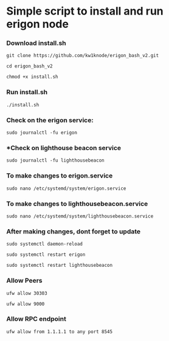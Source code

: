 Simple script to install and run erigon node
========================================================
### **Download install.sh** ###
`git clone https://github.com/kw1knode/erigon_bash_v2.git`

`cd erigon_bash_v2`

`chmod +x install.sh`

### **Run install.sh** ###
`./install.sh`

### **Check on the erigon service:** ###

`sudo journalctl -fu erigon`

### ***Check on lighthouse beacon service** ###

`sudo journalctl -fu lighthousebeacon`

### **To make changes to erigon.service** ###

`sudo nano /etc/systemd/system/erigon.service`

### **To make changes to lighthousebeacon.service** ###

`sudo nano /etc/systemd/system/lighthousebeacon.service`

### **After making changes, dont forget to update** ###

`sudo systemctl daemon-reload`

`sudo systemctl restart erigon`

`sudo systemctl restart lighthousebeacon`


### **Allow Peers** ###

```ufw allow 30303```

```ufw allow 9000```

### **Allow RPC endpoint** ###
```ufw allow from 1.1.1.1 to any port 8545```








